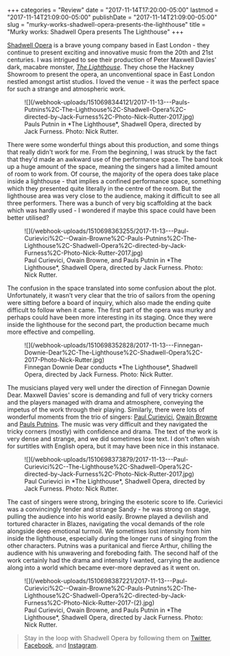 +++
categories = "Review"
date = "2017-11-14T17:20:00-05:00"
lastmod = "2017-11-14T21:09:00-05:00"
publishDate = "2017-11-14T21:09:00-05:00"
slug = "murky-works-shadwell-opera-presents-the-lighthouse"
title = "Murky works: Shadwell Opera presents The Lighthouse"
+++

[Shadwell Opera](/scene/companies/shadwell-opera/) is a brave young company based in East London - they continue to present exciting and innovative music from the 20th and 21st centuries. I was intrigued to see their production of Peter Maxwell Davies' dark, macabre monster, [*The Lighthouse*](https://www.hackneyshowroom.com/the-lighthouse/). They chose the Hackney Showroom to present the opera, an unconventional space in East London nestled amongst artist studios. I loved the venue - it was the perfect space for such a strange and atmospheric work. 

<figure data-type="image">
![](/webhook-uploads/1510698344121/2017-11-13---Pauls-Putnins%2C-The-Lighthouse%2C-Shadwell-Opera%2C-directed-by-Jack-Furness%2C-Photo-Nick-Rutter-2017.jpg)
<figcaption>Pauls Putnin in *The Lighthouse*, Shadwell Opera, directed by Jack Furness. Photo: Nick Rutter.</figcaption>
</figure>

There were some wonderful things about this production, and some things that really didn't work for me. From the beginning, I was struck by the fact that they'd made an awkward use of the performance space. The band took up a huge amount of the space, meaning the singers had a limited amount of room to work from. Of course, the majority of the opera does take place inside a lighthouse - that implies a confined performance space, something which they presented quite literally in the centre of the room. But the lighthouse area was very close to the audience, making it difficult to see all three performers. There was a bunch of very big scaffolding at the back which was hardly used - I wondered if maybe this space could have been better utilised?

<figure data-type="image">
![](/webhook-uploads/1510698363255/2017-11-13---Paul-Curievici%2C--Owain-Browne%2C-Pauls-Putnins%2C-The-Lighthouse%2C-Shadwell-Opera%2C-directed-by-Jack-Furness%2C-Photo-Nick-Rutter-2017.jpg)
<figcaption>Paul Curievici, Owain Browne, and Pauls Putnin in *The Lighthouse*, Shadwell Opera, directed by Jack Furness. Photo: Nick Rutter.</figcaption>
</figure>

The confusion in the space translated into some confusion about the plot. Unfortunately, it wasn’t very clear that the trio of sailors from the opening were sitting before a board of inquiry, which also made the ending quite difficult to follow when it came. The first part of the opera was murky and perhaps could have been more interesting in its staging. Once they were inside the lighthouse for the second part, the production became much more effective and compelling.

<figure data-type="image">
![](/webhook-uploads/1510698352828/2017-11-13---Finnegan-Downie-Dear%2C-The-Lighthouse%2C-Shadwell-Opera%2C-2017-Photo-Nick-Rutter.jpg)
<figcaption>Finnegan Downie Dear conducts *The Lighthouse*, Shadwell Opera, directed by Jack Furness. Photo: Nick Rutter.</figcaption>
</figure>

The musicians played very well under the direction of Finnegan Downie Dear. Maxwell Davies' score is demanding and full of very tricky corners and the players managed with drama and atmosphere, conveying the impetus of the work through their playing. Similarly, there were lots of wonderful moments from the trio of singers: [Paul Curievici](/scene/people/paul-curievici/), [Owain Browne](/scene/people/owain-browne/) and [Pauls Putnins](/scene/people/pauls-putnins/). The music was very difficult and they navigated the tricky corners (mostly) with confidence and drama. The text of the work is very dense and strange, and we did sometimes lose text. I don't often wish for surtitles with English opera, but it may have been nice in this instanace.

<figure data-type="image">
![](/webhook-uploads/1510698373879/2017-11-13---Paul-Curievici%2C--The-Lighthouse%2C-Shadwell-Opera%2C-directed-by-Jack-Furness%2C-Photo-Nick-Rutter-2017.jpg)
<figcaption>Paul Curievici in *The Lighthouse*, Shadwell Opera, directed by Jack Furness. Photo: Nick Rutter.</figcaption>
</figure>

The cast of singers were strong, bringing the esoteric score to life. Curievici was a convincingly tender and strange Sandy - he was strong on stage, pulling the audience into his world easily. Browne played a devilish and tortured character in Blazes, navigating the vocal demands of the role alongside deep emotional turmoil. We sometimes lost intensity from him inside the lighthouse, especially during the longer runs of singing from the other characters. Putnins was a puritanical and fierce Arthur, chilling the audience with his unwavering and foreboding faith. The second half of the work certainly had the drama and intensity I wanted, carrying the audience along into a world which became ever-more depraved as it went on.

<figure data-type="image">
![](/webhook-uploads/1510698387221/2017-11-13---Paul-Curievici%2C--Owain-Browne%2C-Pauls-Putnins%2C-The-Lighthouse%2C-Shadwell-Opera%2C-directed-by-Jack-Furness%2C-Photo-Nick-Rutter-2017-(2).jpg)
<figcaption>Paul Curievici, Owain Browne, and Pauls Putnin in *The Lighthouse*, Shadwell Opera, directed by Jack Furness. Photo: Nick Rutter.</figcaption>
</figure>

>Stay in the loop with Shadwell Opera by following them on [Twitter](https://twitter.com/shadwellopera), [Facebook](https://www.facebook.com/shadwellopera/), and [Instagram](https://www.instagram.com/shadwellopera/).
